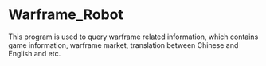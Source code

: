 # Warframe_Robot
This program is used to query warframe related information, which contains game information, warframe market, translation between Chinese and English and etc.
